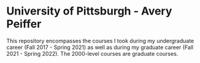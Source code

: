 # University of Pittsburgh - Avery Peiffer

This repository encompasses the courses I took during my undergraduate career (Fall 2017 - Spring 2021) as well as during my graduate career (Fall 2021 - Spring 2022). The 2000-level courses are graduate courses.

